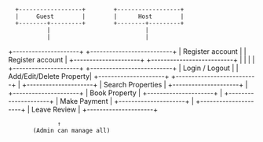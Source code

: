       +------------------+        +------------------+
      |     Guest        |        |      Host        |
      +--------+---------+        +--------+---------+
               |                           |
               |                           |
   +---------------------+    +--------------------------+
   | Register account     |    | Register account        |
   +---------------------+    +--------------------------+
               |                           |
               |                           |
   +---------------------+    +--------------------------+
   | Login / Logout       |    | Add/Edit/Delete Property|
   +---------------------+    +--------------------------+
               |
   +---------------------+
   | Search Properties    |
   +---------------------+
               |
   +---------------------+
   | Book Property        |
   +---------------------+
               |
   +---------------------+
   | Make Payment         |
   +---------------------+
               |
   +---------------------+
   | Leave Review         |
   +---------------------+

                  ↑
           (Admin can manage all)

